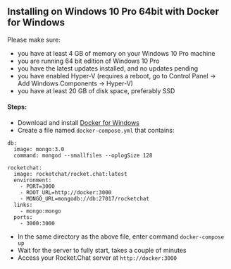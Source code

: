 ## Installing on Windows 10 Pro 64bit with Docker for Windows

Please make sure:

* you have at least 4 GB of memory on your Windows 10 Pro machine
* you are running 64 bit edition of Windows 10 Pro
* you have the latest updates installed, and no updates pending
* you have enabled Hyper-V (requires a reboot, go to Control Panel -> Add Windows Components -> Hyper-V)
* you have at least 20 GB of disk space, preferably SSD

#### Steps:

* Download and install [Docker for Windows](https://docs.docker.com/docker-for-windows/)
* Create a file named `docker-compose.yml` that contains:

```
db:
  image: mongo:3.0
  command: mongod --smallfiles --oplogSize 128

rocketchat:
  image: rocketchat/rocket.chat:latest
  environment:
    - PORT=3000
    - ROOT_URL=http://docker:3000
    - MONGO_URL=mongodb://db:27017/rocketchat
  links:
    - mongo:mongo
  ports:
    - 3000:3000
```

* In the same directory as the above file, enter command `docker-compose up`
* Wait for the server to fully start, takes a couple of minutes
* Access your Rocket.Chat server at `http://docker:3000`
